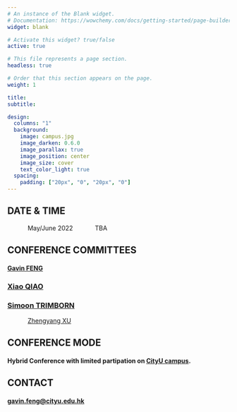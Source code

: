 ```yaml
---
# An instance of the Blank widget.
# Documentation: https://wowchemy.com/docs/getting-started/page-builder/
widget: blank

# Activate this widget? true/false
active: true

# This file represents a page section.
headless: true

# Order that this section appears on the page.
weight: 1

title: 
subtitle:

design:
  columns: "1"
  background:
    image: campus.jpg
    image_darken: 0.6.0
    image_parallax: true
    image_position: center
    image_size: cover
    text_color_light: true
  spacing:
    padding: ["20px", "0", "20px", "0"]
---
```


## DATE & TIME

&emsp;&emsp;&emsp;     May/June 2022
&emsp;&emsp;&emsp;     TBA

## CONFERENCE COMMITTEES

#### [Gavin FENG](https://www.gavinfeng702.com/)
### [Xiao QIAO](https://sites.google.com/site/xiaoqiao10/) 
### [Simoon TRIMBORN](https://www.simontrimborn.de/)
&emsp;&emsp;&emsp;           [Zhengyang XU](https://sites.google.com/view/zhengyxu)

## CONFERENCE MODE

#### Hybrid Conference with limited partipation on [CityU campus](https://www.cityu.edu.hk/).

## CONTACT
#### gavin.feng@cityu.edu.hk

